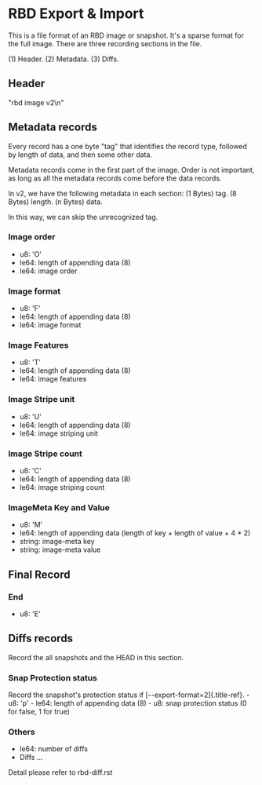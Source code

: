 # RBD Export & Import

This is a file format of an RBD image or snapshot. It\'s a sparse format
for the full image. There are three recording sections in the file.

(1) Header.
(2) Metadata.
(3) Diffs.

## Header

\"rbd image v2\\n\"

## Metadata records

Every record has a one byte \"tag\" that identifies the record type,
followed by length of data, and then some other data.

Metadata records come in the first part of the image. Order is not
important, as long as all the metadata records come before the data
records.

In v2, we have the following metadata in each section: (1 Bytes) tag. (8
Bytes) length. (n Bytes) data.

In this way, we can skip the unrecognized tag.

### Image order

-   u8: \'O\'
-   le64: length of appending data (8)
-   le64: image order

### Image format

-   u8: \'F\'
-   le64: length of appending data (8)
-   le64: image format

### Image Features

-   u8: \'T\'
-   le64: length of appending data (8)
-   le64: image features

### Image Stripe unit

-   u8: \'U\'
-   le64: length of appending data (8)
-   le64: image striping unit

### Image Stripe count

-   u8: \'C\'
-   le64: length of appending data (8)
-   le64: image striping count

### ImageMeta Key and Value

-   u8: \'M\'
-   le64: length of appending data (length of key + length of value + 4
    \* 2)
-   string: image-meta key
-   string: image-meta value

## Final Record

### End

-   u8: \'E\'

## Diffs records

Record the all snapshots and the HEAD in this section.

### Snap Protection status

Record the snapshot\'s protection status if
[\--export-format=2]{.title-ref}. - u8: \'p\' - le64: length of
appending data (8) - u8: snap protection status (0 for false, 1 for
true)

### Others

-   le64: number of diffs
-   Diffs \...

Detail please refer to rbd-diff.rst
